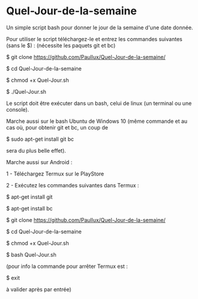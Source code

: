 # Quel-Jour-de-la-semaine
Un simple script bash pour donner le jour de la semaine d'une date donnée.

Pour utiliser le script téléchargez-le et entrez les commandes suivantes (sans le $) : 
(nécessite les paquets git et bc)

$ git clone https://github.com/Paullux/Quel-Jour-de-la-semaine/

$ cd Quel-Jour-de-la-semaine

$ chmod +x Quel-Jour.sh

$ ./Quel-Jour.sh

Le script doit être exécuter dans un bash, celui de linux (un terminal ou une console).

Marche aussi sur le bash Ubuntu de Windows 10 (même commande et au cas où, pour obtenir git et bc, un coup de

$ sudo apt-get install git bc

sera du plus belle effet).

Marche aussi sur Android :

1 - Téléchargez Termux sur le PlayStore

2 - Exécutez les commandes suivantes dans Termux :

$ apt-get install git

$ apt-get install bc

$ git clone https://github.com/Paullux/Quel-Jour-de-la-semaine/

$ cd Quel-Jour-de-la-semaine

$ chmod +x Quel-Jour.sh

$ bash Quel-Jour.sh

(pour info la commande pour arrêter Termux est :

$ exit

à valider après par entrée)

